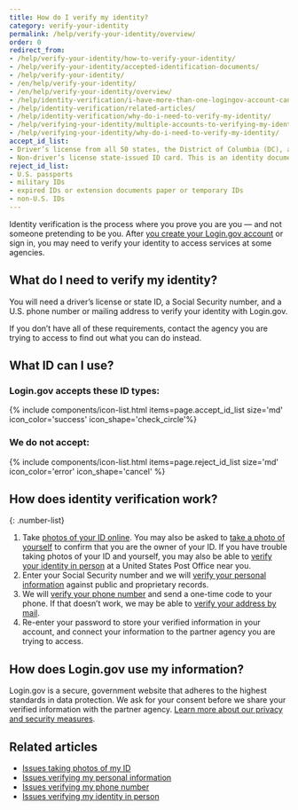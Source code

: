 ```yaml
---
title: How do I verify my identity?
category: verify-your-identity
permalink: /help/verify-your-identity/overview/
order: 0
redirect_from:
- /help/verify-your-identity/how-to-verify-your-identity/
- /help/verify-your-identity/accepted-identification-documents/
- /help/verify-your-identity/
- /en/help/verify-your-identity/
- /en/help/verify-your-identity/overview/
- /help/identity-verification/i-have-more-than-one-logingov-account-can-I-verify-my-identity-for-all-of-them/
- /help/identity-verification/related-articles/
- /help/identity-verification/why-do-i-need-to-verify-my-identity/
- /help/verifying-your-identity/multiple-accounts-to-verifying-my-identity-for/
- /help/verifying-your-identity/why-do-i-need-to-verify-my-identity/
accept_id_list:
- Driver’s license from all 50 states, the District of Columbia (DC), and other U.S. territories (Guam, U.S. Virgin Islands, American Samoa, Mariana Islands, and Puerto Rico).
- Non-driver’s license state-issued ID card. This is an identity document issued by the state, the District of Columbia (DC), or U.S. territory that asserts identity but does not give driving privileges.
reject_id_list:
- U.S. passports
- military IDs
- expired IDs or extension documents paper or temporary IDs
- non-U.S. IDs
---
```


Identity verification is the process where you prove you are you — and not someone pretending to be you. After [you create your Login.gov account](/create-an-account/) or sign in, you may need to verify your identity to access services at some agencies.

## What do I need to verify my identity?

You will need a driver’s license or state ID, a Social Security number, and a U.S. phone number or mailing address to verify your identity with Login.gov.

If you don’t have all of these requirements, contact the agency you are trying to access to find out what you can do instead.

## What ID can I use?

### Login.gov accepts these ID types:


{% include components/icon-list.html items=page.accept_id_list size='md' icon_color='success' icon_shape='check_circle'%}

### We do not accept:


{% include components/icon-list.html items=page.reject_id_list size='md' icon_color='error' icon_shape='cancel' %}

## How does identity verification work?


{: .number-list}

1. Take [photos of your ID online](/help/verify-your-identity/how-to-take-photos-to-verify-your-identity/). You may also be asked to [take a photo of yourself](/help/verify-your-identity/issues-taking-a-photo-of-myself/) to confirm that you are the owner of your ID. If you have trouble taking photos of your ID and yourself, you may also be able to [verify your identity in person](/help/verify-your-identity/verify-your-identity-in-person/) at a United States Post Office near you.
1. Enter your Social Security number and we will [verify your personal information](/help/verify-your-identity/issues-verifying-my-personal-information/) against public and proprietary records.
1. We will [verify your phone number](/help/verify-your-identity/phone-number/) and send a one-time code to your phone. If that doesn’t work, we may be able to [verify your address by mail](/help/verify-your-identity/verify-your-address-by-mail/).
1. Re-enter your password to store your verified information in your account, and connect your information to the partner agency you are trying to access.

## How does Login.gov use my information?

Login.gov is a secure, government website that adheres to the highest standards in data protection. We ask for your consent before we share your verified information with the partner agency. [Learn more about our privacy and security measures](/policy/).

## Related articles

* [Issues taking photos of my ID](/help/verify-your-identity/how-to-take-photos-to-verify-your-identity/)
* [Issues verifying my personal information](/help/verify-your-identity/issues-verifying-my-personal-information/)
* [Issues verifying my phone number](/help/verify-your-identity/phone-number/)
* [Issues verifying my identity in person](/help/verify-your-identity/verify-your-identity-in-person/)
